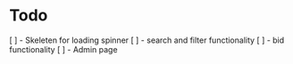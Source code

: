 # Todo

[ ] - Skeleten for loading spinner
[ ] - search and filter functionality
[ ] - bid functionality
[ ] - Admin page
